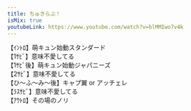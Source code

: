 ```yaml
---
title: ちゅきらぶ！
isMix: true
youtubeLink: https://www.youtube.com/watch?v=blMMIwo7v4k
---
```


<t s=7>【ｲﾝﾄﾛ】</t>萌キュン始動スタンダード<br />
<t s=49>【1ｻﾋﾞ】</t>意味不愛してる<br />
<t s=67>【1ｻﾋﾞ後】</t>萌キュン始動ジャパニーズ<br />
<t s=101>【2ｻﾋﾞ】</t>意味不愛してる<br />
<t s=128>【ひ〜ふ〜み〜後】</t>キャプ翼 or アッチェレ<br />
<t s=172>【ﾗｽｻﾋﾞ】</t>意味不愛してる<br />
<t s=190>【ｱｳﾄﾛ】</t>その場のノリ<br />

